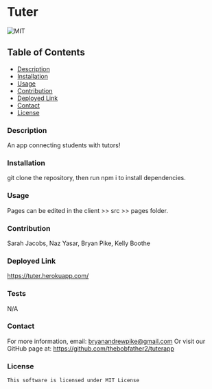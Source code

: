 # Tuter
![MIT](https://img.shields.io/badge/license-mit-blue)
## Table of Contents
- [Description](#description)
- [Installation](#installation)
- [Usage](#usage)
- [Contribution](#contribution)
- [Deployed Link](#deployedlink)
- [Contact](#contact)
- [License](#license)
### Description
An app connecting students with tutors!
### Installation
git clone the repository, then run npm i to install dependencies.
### Usage
Pages can be edited in the client >> src >> pages folder.
### Contribution
Sarah Jacobs, Naz Yasar, Bryan Pike, Kelly Boothe
### Deployed Link
https://tuter.herokuapp.com/
### Tests
N/A
### Contact
For more information, email: [bryanandrewpike@gmail.com](mailto:bryanandrewpike@gmail.com)
Or visit our GitHub page at: https://github.com/thebobfather2/tuterapp

### License 
    This software is licensed under MIT License